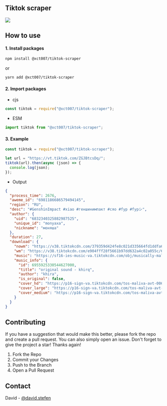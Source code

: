 ## Tiktok scraper

![](https://static.zerochan.net/Frieren.full.3233127.jpg)

## How to use

#### 1. Install packages

```sh
npm install @xct007/tiktok-scraper
```

or

```sh
yarn add @xct007/tiktok-scraper
```

#### 2. Import packages

- cjs

```js
const tiktok = require("@xct007/tiktok-scraper");
```

- ESM

```ts
import tiktok from "@xct007/tiktok-scraper";
```

#### 3. Example

```js
const tiktok = require("@xct007/tiktok-scraper");

let url = "https://vt.tiktok.com/ZGJBtcsDq/";
tiktok(url).then(async (json) => {
  console.log(json);
});
```

- Output

```json
{
  "process_time": 2676,
  "aweme_id": "6981186686579494145",
  "region": "RU",
  "desc": "#GenshinImpact #xiao #геншинимпакт #сяо #fyp #fypシ",
  "author": {
    "uid": "6832340325882987525",
    "unique_id": "monyaxa",
    "nickname": "моняша"
  },
  "duration": 27,
  "download": {
    "nowm": "https://v38.tiktokcdn.com/379359d424fe8c021d335664fd1ddfa6/63595a7b/video/tos/alisg/tos-alisg-pve-0037c001/694bfefef14749e6bd106445647064fd/?a=1180&ch=0&cr=3&dr=0&lr=all&cd=0%7C0%7C0%7C3&cv=1&br=2470&bt=1235&cs=0&ds=6&ft=FcAYiNbhVUxwUatptdHOJLO55pRqR0iXXJApQlMyeC_O&mime_type=video_mp4&qs=0&rc=Njw1M2dpNWYzOjU0M2Q7NEBpanhweDY6ZmQ1NjMzODczNEBjMzIuNWE0NmIxMDQxLV9fYSNmbi1icjRfZGVgLS1kMS1zcw%3D%3D&l=202210261003450102450130380C036B0C&btag=80000&cc=f",
    "wm": "https://v38.tiktokcdn.com/e904fff28f5661b97dd632a4c02a055c/63595a7b/video/tos/alisg/tos-alisg-pve-0037c001/a78982b719c44a7b913aa4c80558b779/?a=1180&ch=0&cr=3&dr=0&lr=all&cd=0%7C0%7C0%7C3&cv=1&br=2384&bt=1192&cs=0&ds=3&ft=FcAYiNbhVUxwUatptdHOJLO55pRqR0iXXJApQlMyeC_O&mime_type=video_mp4&qs=0&rc=NDo6OztpOmc4MzhnaWllZUBpanhweDY6ZmQ1NjMzODczNEBhMS8xMjNjNTQxL2FiMzBjYSNmbi1icjRfZGVgLS1kMS1zcw%3D%3D&l=202210261003450102450130380C036B0C&btag=80000&cc=f",
    "music": "https://sf16-ies-music-va.tiktokcdn.com/obj/musically-maliva-obj/6955925411251522310.mp3",
    "music_info": {
      "id": 6955925330544627000,
      "title": "original sound - khirq",
      "author": "khira",
      "is_original": false,
      "cover_hd": "https://p16-sign-va.tiktokcdn.com/tos-maliva-avt-0068/a2c3cf143095a16d08548abe5f75e8bc~c5_1080x1080.webp?x-expires=1666864800&x-signature=NMoNEmfW187fE26N7UBzeYPHtps%3D",
      "cover_large": "https://p16-sign-va.tiktokcdn.com/tos-maliva-avt-0068/a2c3cf143095a16d08548abe5f75e8bc~c5_1080x1080.webp?x-expires=1666864800&x-signature=NMoNEmfW187fE26N7UBzeYPHtps%3D",
      "cover_medium": "https://p16-sign-va.tiktokcdn.com/tos-maliva-avt-0068/a2c3cf143095a16d08548abe5f75e8bc~c5_720x720.webp?x-expires=1666864800&x-signature=1p3zb65%2F4lDZta%2FNVe%2FcEdOyDXk%3D"
    }
  }
}
```

## Contributing

If you have a suggestion that would make this better, please fork the repo and create a pull request. You can also simply open an issue.
Don't forget to give the project a star! Thanks again!

1. Fork the Repo
2. Commit your Changes
3. Push to the Branch
4. Open a Pull Request

## Contact

David - [@david.stefen](https://instagram.com/david.stefen)
